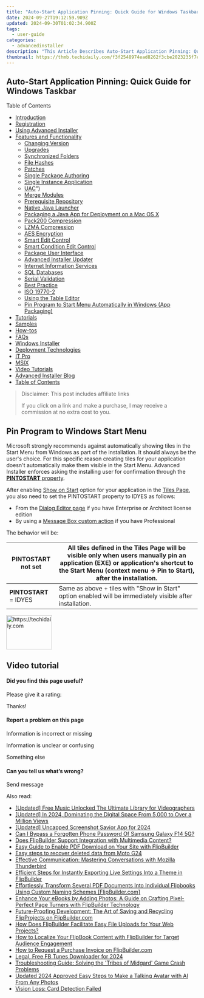 ```yaml
---
title: "Auto-Start Application Pinning: Quick Guide for Windows Taskbar"
date: 2024-09-27T19:12:59.909Z
updated: 2024-09-30T01:02:34.900Z
tags:
  - user-guide
categories:
  - advancedinstaller
description: "This Article Describes Auto-Start Application Pinning: Quick Guide for Windows Taskbar"
thumbnail: https://thmb.techidaily.com/f3f2548974ead8262f3cbe2023235f7ed337f6212ab7a7e3e523b3fd374baa30.jpg
---
```


## Auto-Start Application Pinning: Quick Guide for Windows Taskbar

Table of Contents

* [Introduction](https://tools.techidaily.com/advancedinstaller/products/)
* [Registration](https://tools.techidaily.com/advancedinstaller/products/)
* [Using Advanced Installer](https://tools.techidaily.com/advancedinstaller/products/)
* [Features and Functionality](https://tools.techidaily.com/advancedinstaller/products/)  
   * [Changing Version](https://tools.techidaily.com/advancedinstaller/products/)  
   * [Upgrades](https://tools.techidaily.com/advancedinstaller/products/)  
   * [Synchronized Folders](https://tools.techidaily.com/advancedinstaller/products/)  
   * [File Hashes](https://tools.techidaily.com/advancedinstaller/products/)  
   * [Patches](https://tools.techidaily.com/advancedinstaller/products/)  
   * [Single Package Authoring](https://tools.techidaily.com/advancedinstaller/products/)  
   * [Single Instance Application](https://tools.techidaily.com/advancedinstaller/products/)  
   * [UAC](https://tools.techidaily.com/advancedinstaller/products/)")  
   * [Merge Modules](https://tools.techidaily.com/advancedinstaller/products/)  
   * [Prerequisite Repository](https://tools.techidaily.com/advancedinstaller/products/)  
   * [Native Java Launcher](https://tools.techidaily.com/advancedinstaller/products/)  
   * [Packaging a Java App for Deployment on a Mac OS X](https://tools.techidaily.com/advancedinstaller/products/)  
   * [Pack200 Compression](https://tools.techidaily.com/advancedinstaller/products/)  
   * [LZMA Compression](https://tools.techidaily.com/advancedinstaller/products/)  
   * [AES Encryption](https://tools.techidaily.com/advancedinstaller/products/)  
   * [Smart Edit Control](https://tools.techidaily.com/advancedinstaller/products/)  
   * [Smart Condition Edit Control](https://tools.techidaily.com/advancedinstaller/products/)  
   * [Package User Interface](https://tools.techidaily.com/advancedinstaller/products/)  
   * [Advanced Installer Updater](https://tools.techidaily.com/advancedinstaller/products/)  
   * [Internet Information Services](https://tools.techidaily.com/advancedinstaller/products/)  
   * [SQL Databases](https://tools.techidaily.com/advancedinstaller/products/)  
   * [Serial Validation](https://tools.techidaily.com/advancedinstaller/products/)  
   * [Best Practice](https://tools.techidaily.com/advancedinstaller/products/)  
   * [ISO 19770-2](https://tools.techidaily.com/advancedinstaller/products/)  
   * [Using the Table Editor](https://tools.techidaily.com/advancedinstaller/products/)  
   * [Pin Program to Start Menu Automatically in Windows (App Packaging)](https://www.advancedinstaller.com/user-guide/tiles-show-start.html "Pin Program to Start Menu Automatically in Windows (App Packaging)")
* [Tutorials](https://tools.techidaily.com/advancedinstaller/products/)
* [Samples](https://tools.techidaily.com/advancedinstaller/products/)
* [How-tos](https://tools.techidaily.com/advancedinstaller/products/)
* [FAQs](https://tools.techidaily.com/advancedinstaller/products/)
* [Windows Installer](https://tools.techidaily.com/advancedinstaller/products/)
* [Deployment Technologies](https://tools.techidaily.com/advancedinstaller/products/)
* [IT Pro](https://tools.techidaily.com/advancedinstaller/products/)
* [MSIX](https://tools.techidaily.com/advancedinstaller/products/)
* [Video Tutorials](https://tools.techidaily.com/advancedinstaller/products/)
* [Advanced Installer Blog](https://tools.techidaily.com/advancedinstaller/products/)
* [Table of Contents](https://tools.techidaily.com/advancedinstaller/products/)

>  Disclaimer: This post includes affiliate links
>
>  If you click on a link and make a purchase, I may receive a commission at no extra cost to you.
>

## Pin Program to Windows Start Menu

Microsoft strongly recommends against automatically showing tiles in the Start Menu from Windows as part of the installation. It should always be the user's choice. For this specific reason creating tiles for your application doesn't automatically make them visible in the Start Menu. Advanced Installer enforces asking the installing user for confirmation through the [**PINTOSTART** property](https://tools.techidaily.com/advancedinstaller/products/). 

After enabling [Show on Start](https://tools.techidaily.com/advancedinstaller/products/) option for your application in the [Tiles Page](https://tools.techidaily.com/advancedinstaller/products/), you also need to set the PINTOSTART property to IDYES as follows:

* From the [Dialog Editor page](https://tools.techidaily.com/advancedinstaller/products/) if you have Enterprise or Architect license edition
* By using a [Message Box custom action](https://tools.techidaily.com/advancedinstaller/products/) if you have Professional

The behavior will be:

| **PINTOSTART** not set  | All tiles defined in the Tiles Page will be visible only when users manually pin an application (EXE) or application's shortcut to the Start Menu (context menu -> Pin to Start), after the installation. |
| ----------------------- | --------------------------------------------------------------------------------------------------------------------------------------------------------------------------------------------------------- |
| **PINTOSTART** \= IDYES | Same as above + tiles with "Show in Start" option enabled will be immediately visible after installation.                                                                                                 |

<!-- affiliate ads begin -->
<a href="https://bluettieu.pxf.io/c/5597632/2141680/17091" target="_top" id="2141680">
  <img src="//a.impactradius-go.com/display-ad/17091-2141680" border="0" alt="https://techidaily.com" width="120" height="90"/>
</a>
<img height="0" width="0" src="https://bluettieu.pxf.io/i/5597632/2141680/17091" style="position:absolute;visibility:hidden;" border="0" />
<!-- affiliate ads end -->

## Video tutorial

#### Did you find this page useful?

Please give it a rating:

 Thanks!

#### Report a problem on this page

Information is incorrect or missing

Information is unclear or confusing

Something else

#### Can you tell us what’s wrong?

Send message

<ins class="adsbygoogle"
     style="display:block"
     data-ad-format="autorelaxed"
     data-ad-client="ca-pub-7571918770474297"
     data-ad-slot="1223367746"></ins>

<ins class="adsbygoogle"
     style="display:block"
     data-ad-client="ca-pub-7571918770474297"
     data-ad-slot="8358498916"
     data-ad-format="auto"
     data-full-width-responsive="true"></ins>

<span class="atpl-alsoreadstyle">Also read:</span>
<div><ul>
<li><a href="https://youtube-zero.techidaily.com/ed-free-music-unlocked-the-ultimate-library-for-videographers/"><u>[Updated] Free Music Unlocked The Ultimate Library for Videographers</u></a></li>
<li><a href="https://fox-blue.techidaily.com/updated-in-2024-dominating-the-digital-space-from-5000-to-over-a-million-views/"><u>[Updated] In 2024, Dominating the Digital Space From 5,000 to Over a Million Views</u></a></li>
<li><a href="https://screen-activity-recording.techidaily.com/updated-uncapped-screenshot-savior-app-for-2024/"><u>[Updated] Uncapped Screenshot Savior App for 2024</u></a></li>
<li><a href="https://android-unlock.techidaily.com/can-i-bypass-a-forgotten-phone-password-of-samsung-galaxy-f14-5g-by-drfone-android/"><u>Can I Bypass a Forgotten Phone Password Of Samsung Galaxy F14 5G?</u></a></li>
<li><a href="https://fox-sure.techidaily.com/does-flipbuilder-support-integration-with-multimedia-content/"><u>Does FlipBuilder Support Integration with Multimedia Content?</u></a></li>
<li><a href="https://fox-sure.techidaily.com/easy-guide-to-enable-pdf-download-on-your-site-with-flipbuilder/"><u>Easy Guide to Enable PDF Download on Your Site with FlipBuilder</u></a></li>
<li><a href="https://phone-solutions.techidaily.com/easy-steps-to-recover-deleted-data-from-moto-g24-by-fonelab-android-recover-data/"><u>Easy steps to recover deleted data from Moto G24</u></a></li>
<li><a href="https://techtrends.techidaily.com/effective-communication-mastering-conversations-with-mozilla-thunderbird/"><u>Effective Communication: Mastering Conversations with Mozilla Thunderbird</u></a></li>
<li><a href="https://fox-sure.techidaily.com/efficient-steps-for-instantly-exporting-live-settings-into-a-theme-in-flipbuilder/"><u>Efficient Steps for Instantly Exporting Live Settings Into a Theme in FlipBuilder</u></a></li>
<li><a href="https://fox-sure.techidaily.com/effortlessly-transform-several-pdf-documents-into-individual-flipbooks-using-custom-naming-schemes-flipbuildercom/"><u>Effortlessly Transform Several PDF Documents Into Individual Flipbooks Using Custom Naming Schemes [FlipBuilder.com]</u></a></li>
<li><a href="https://fox-sure.techidaily.com/enhance-your-ebooks-by-adding-photos-a-guide-on-crafting-pixel-perfect-page-turners-with-flipbuilder-technology/"><u>Enhance Your eBooks by Adding Photos: A Guide on Crafting Pixel-Perfect Page Turners with FlipBuilder Technology</u></a></li>
<li><a href="https://fox-sure.techidaily.com/future-proofing-development-the-art-of-saving-and-recycling-flipprojects-on-flipbuildercom/"><u>Future-Proofing Development: The Art of Saving and Recycling FlipProjects on FlipBuilder.com</u></a></li>
<li><a href="https://fox-sure.techidaily.com/how-does-flipbuilder-facilitate-easy-file-uploads-for-your-web-projects/"><u>How Does FlipBuilder Facilitate Easy File Uploads for Your Web Projects?</u></a></li>
<li><a href="https://fox-sure.techidaily.com/how-to-localize-your-flipbook-content-with-flipbuilder-for-target-audience-engagement/"><u>How to Localize Your FlipBook Content with FlipBuilder for Target Audience Engagement</u></a></li>
<li><a href="https://fox-sure.techidaily.com/how-to-request-a-purchase-invoice-on-flipbuildercom/"><u>How to Request a Purchase Invoice on FlipBuilder.com</u></a></li>
<li><a href="https://facebook-clips.techidaily.com/legal-free-fb-tunes-downloader-for-2024/"><u>Legal, Free FB Tunes Downloader for 2024</u></a></li>
<li><a href="https://win-able.techidaily.com/troubleshooting-guide-solving-the-tribes-of-midgard-game-crash-problems/"><u>Troubleshooting Guide: Solving the 'Tribes of Midgard' Game Crash Problems</u></a></li>
<li><a href="https://ai-voice-clone.techidaily.com/updated-2024-approved-easy-steps-to-make-a-talking-avatar-with-ai-from-any-photos/"><u>Updated 2024 Approved Easy Steps to Make a Talking Avatar with AI From Any Photos</u></a></li>
<li><a href="https://graphic-issues.techidaily.com/vision-loss-card-detection-failed/"><u>Vision Loss: Card Detection Failed</u></a></li>
</ul></div>


